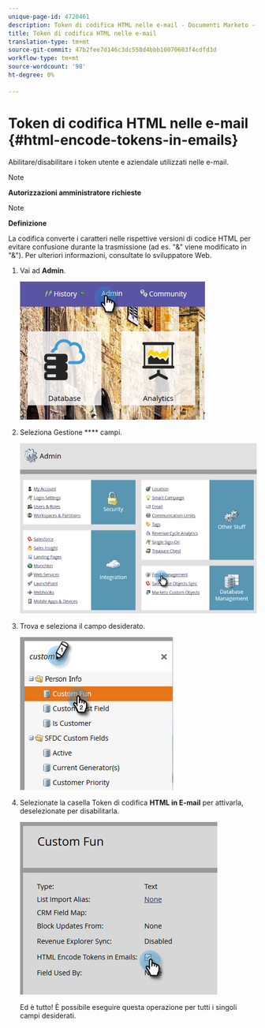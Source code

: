 ```yaml
---
unique-page-id: 4720461
description: Token di codifica HTML nelle e-mail - Documenti Marketo - Documentazione prodotto
title: Token di codifica HTML nelle e-mail
translation-type: tm+mt
source-git-commit: 47b2fee7d146c3dc558d4bbb10070683f4cdfd3d
workflow-type: tm+mt
source-wordcount: '98'
ht-degree: 0%

---
```



# Token di codifica HTML nelle e-mail {#html-encode-tokens-in-emails}

Abilitare/disabilitare i token utente e aziendale utilizzati nelle e-mail.

>[!NOTE]
>
>**Autorizzazioni amministratore richieste**

>[!NOTE]
>
>**Definizione**
>
>La codifica converte i caratteri nelle rispettive versioni di codice HTML per evitare confusione durante la trasmissione (ad es. &quot;&amp;&quot; viene modificato in &quot;&amp;&quot;). Per ulteriori informazioni, consultate lo sviluppatore Web.

1. Vai ad **Admin**.

   ![](assets/admin.png)

1. Seleziona Gestione **** campi.

   ![](assets/two-2.png)

1. Trova e seleziona il campo desiderato.

   ![](assets/five.png)

1. Selezionate la casella Token di codifica **HTML in E-mail** per attivarla, deselezionate per disabilitarla.

   ![](assets/six.png)

   Ed è tutto! È possibile eseguire questa operazione per tutti i singoli campi desiderati.

